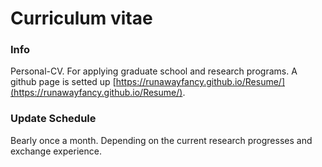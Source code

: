 # Curriculum vitae

### Info
 Personal-CV. For applying graduate school and research programs. A github page is setted up [https://runawayfancy.github.io/Resume/](https://runawayfancy.github.io/Resume/).
 
 ### Update Schedule
 Bearly once a month. Depending on the current research progresses and exchange experience. 
